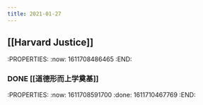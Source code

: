 ```yaml
---
title: 2021-01-27
---
```


## [[Harvard Justice]]
:PROPERTIES:
:now: 1611708486465
:END:
### DONE [[道德形而上学奠基]]
:PROPERTIES:
:now: 1611708591700
:done: 1611710467769
:END:
###
